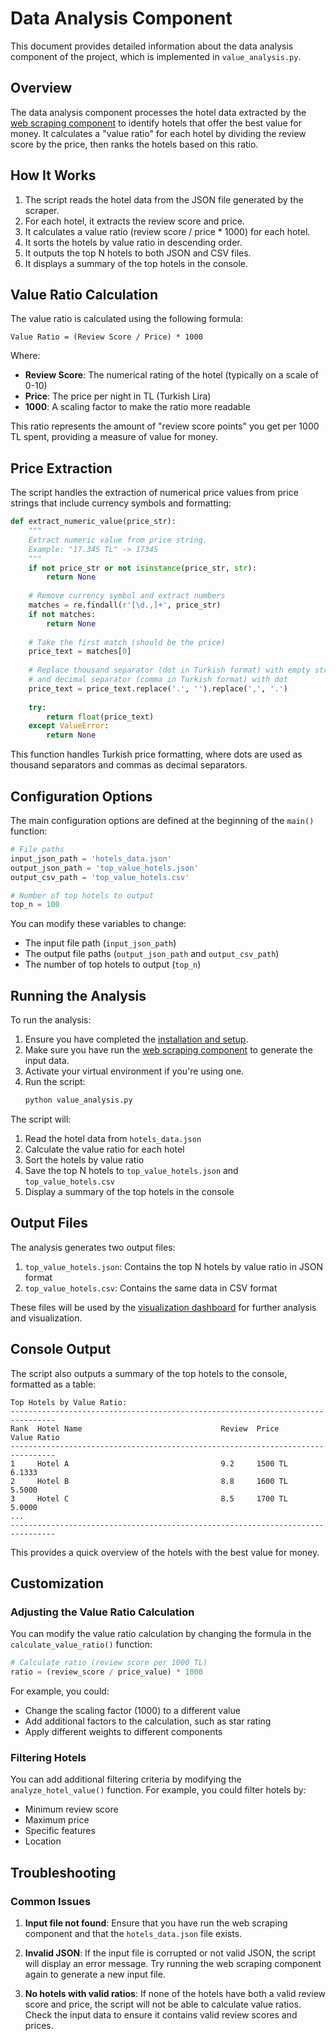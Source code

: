 # Data Analysis Component

This document provides detailed information about the data analysis component of the project, which is implemented in `value_analysis.py`.

## Overview

The data analysis component processes the hotel data extracted by the [web scraping component](scraping.md) to identify hotels that offer the best value for money. It calculates a "value ratio" for each hotel by dividing the review score by the price, then ranks the hotels based on this ratio.

## How It Works

1. The script reads the hotel data from the JSON file generated by the scraper.
2. For each hotel, it extracts the review score and price.
3. It calculates a value ratio (review score / price * 1000) for each hotel.
4. It sorts the hotels by value ratio in descending order.
5. It outputs the top N hotels to both JSON and CSV files.
6. It displays a summary of the top hotels in the console.

## Value Ratio Calculation

The value ratio is calculated using the following formula:

```
Value Ratio = (Review Score / Price) * 1000
```

Where:
- **Review Score**: The numerical rating of the hotel (typically on a scale of 0-10)
- **Price**: The price per night in TL (Turkish Lira)
- **1000**: A scaling factor to make the ratio more readable

This ratio represents the amount of "review score points" you get per 1000 TL spent, providing a measure of value for money.

## Price Extraction

The script handles the extraction of numerical price values from price strings that include currency symbols and formatting:

```python
def extract_numeric_value(price_str):
    """
    Extract numeric value from price string.
    Example: "17.345 TL" -> 17345
    """
    if not price_str or not isinstance(price_str, str):
        return None
    
    # Remove currency symbol and extract numbers
    matches = re.findall(r'[\d.,]+', price_str)
    if not matches:
        return None
    
    # Take the first match (should be the price)
    price_text = matches[0]
    
    # Replace thousand separator (dot in Turkish format) with empty string
    # and decimal separator (comma in Turkish format) with dot
    price_text = price_text.replace('.', '').replace(',', '.')
    
    try:
        return float(price_text)
    except ValueError:
        return None
```

This function handles Turkish price formatting, where dots are used as thousand separators and commas as decimal separators.

## Configuration Options

The main configuration options are defined at the beginning of the `main()` function:

```python
# File paths
input_json_path = 'hotels_data.json'
output_json_path = 'top_value_hotels.json'
output_csv_path = 'top_value_hotels.csv'

# Number of top hotels to output
top_n = 100
```

You can modify these variables to change:
- The input file path (`input_json_path`)
- The output file paths (`output_json_path` and `output_csv_path`)
- The number of top hotels to output (`top_n`)

## Running the Analysis

To run the analysis:

1. Ensure you have completed the [installation and setup](installation.md).
2. Make sure you have run the [web scraping component](scraping.md) to generate the input data.
3. Activate your virtual environment if you're using one.
4. Run the script:
   ```bash
   python value_analysis.py
   ```

The script will:
1. Read the hotel data from `hotels_data.json`
2. Calculate the value ratio for each hotel
3. Sort the hotels by value ratio
4. Save the top N hotels to `top_value_hotels.json` and `top_value_hotels.csv`
5. Display a summary of the top hotels in the console

## Output Files

The analysis generates two output files:

1. `top_value_hotels.json`: Contains the top N hotels by value ratio in JSON format
2. `top_value_hotels.csv`: Contains the same data in CSV format

These files will be used by the [visualization dashboard](dashboard.md) for further analysis and visualization.

## Console Output

The script also outputs a summary of the top hotels to the console, formatted as a table:

```
Top Hotels by Value Ratio:
--------------------------------------------------------------------------------
Rank  Hotel Name                               Review  Price          Value Ratio
--------------------------------------------------------------------------------
1     Hotel A                                  9.2     1500 TL        6.1333
2     Hotel B                                  8.8     1600 TL        5.5000
3     Hotel C                                  8.5     1700 TL        5.0000
...
--------------------------------------------------------------------------------
```

This provides a quick overview of the hotels with the best value for money.

## Customization

### Adjusting the Value Ratio Calculation

You can modify the value ratio calculation by changing the formula in the `calculate_value_ratio()` function:

```python
# Calculate ratio (review score per 1000 TL)
ratio = (review_score / price_value) * 1000
```

For example, you could:
- Change the scaling factor (1000) to a different value
- Add additional factors to the calculation, such as star rating
- Apply different weights to different components

### Filtering Hotels

You can add additional filtering criteria by modifying the `analyze_hotel_value()` function. For example, you could filter hotels by:
- Minimum review score
- Maximum price
- Specific features
- Location

## Troubleshooting

### Common Issues

1. **Input file not found**: Ensure that you have run the web scraping component and that the `hotels_data.json` file exists.

2. **Invalid JSON**: If the input file is corrupted or not valid JSON, the script will display an error message. Try running the web scraping component again to generate a new input file.

3. **No hotels with valid ratios**: If none of the hotels have both a valid review score and price, the script will not be able to calculate value ratios. Check the input data to ensure it contains valid review scores and prices.
